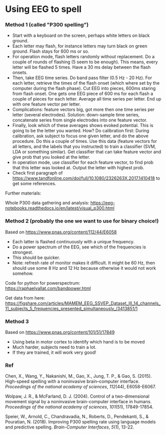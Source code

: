 # Using EEG to spell

### Method 1 (called "P300 spelling")

* Start with a keyboard on the screen, perhaps white letters on black ground.
* Each letter may flash, for instance letters may turn black on green ground. Flash stays for 600 ms or so.
* For operation mode, flash letters randomly without replacement. Do a couple of rounds of flashing (5 seem to be enough). This means, every letter will be flashed 5 times. Have a 30 ms delay between the flash onsets.
* Then, take EEG time series. Do band pass filter (0.5 Hz - 20 Hz). For each letter, retrieve the times of the flash onset (which where set by the computer during the flash phase). Cut EEG into pieces, 600ms staring from flash onset. One gets one EEG piece of 600 ms for each flash a couple of pieces for each letter. Average all time series per letter.  End up with one feature vector per letter.
* Complications: feature vectors big, got more then one time series per letter (several electrodes). Solution: down-sample time series, concatenate series from single electrodes into one feature vector.
* Finally, look which of these averages shows evoked potential. This is going to be the letter you wanted. How? Do calibration first: During calibration, ask subject to focus one given letter, and do the above procedure. Do this a couple of times. Use this data (feature vectors for all letters, and the labels that you instructed) to train a classifier (SVM, LDA or something similar). Get classifier that can take feature vector and give prob that you looked at the letter. 
* In operation mode, use classifier for each feature vector, to find prob that this letter was looked at. Output the letter with highest prob.
* Check first paragraph of https://www.tandfonline.com/doi/full/10.1080/2326263X.2017.1410418 to get some references.

Further materials:

Whole P300 data gathering and analysis: https://eeg-notebooks.readthedocs.io/en/latest/visual_p300.html

### Method 2 (probably the one we want to use for binary choice!)

Based on https://www.pnas.org/content/112/44/E6058

* Each latter is flashed continuously with a unique frequency.
* Do a power spectrum of the EEG, see which of the frequencies is strongest.
* This should be quicker.
* Note: refresh rate of monitor makes it difficult. It might be 60 Hz, then should use some 8 Hz and 12 Hz because otherwise it would not work somehow.

Code for python for powerspectrum: https://raphaelvallat.com/bandpower.html

Get data from here: https://figshare.com/articles/MAMEM_EEG_SSVEP_Dataset_III_14_channels_11_subjects_5_frequencies_presented_simultaneously_/3413851/1

### Method 3

Based on https://www.pnas.org/content/101/51/17849

* Using beta in motor cortex to identify which hand is to be moved
* Much harder, subjects need to train a lot.
* If they are trained, it will work very good!

### Ref

Chen, X., Wang, Y., Nakanishi, M., Gao, X., Jung, T. P., & Gao, S. (2015). High-speed spelling with a noninvasive brain–computer interface. *Proceedings of the national academy of sciences*, *112*(44), E6058-E6067.

Wolpaw, J. R., & McFarland, D. J. (2004). Control of a two-dimensional movement signal by a noninvasive brain-computer interface in humans. *Proceedings of the national academy of sciences*, *101*(51), 17849-17854.

Speier, W., Arnold, C., Chandravadia, N., Roberts, D., Pendekanti, S., & Pouratian, N. (2018). Improving P300 spelling rate using language models and predictive spelling. *Brain-Computer Interfaces*, *5*(1), 13-22.